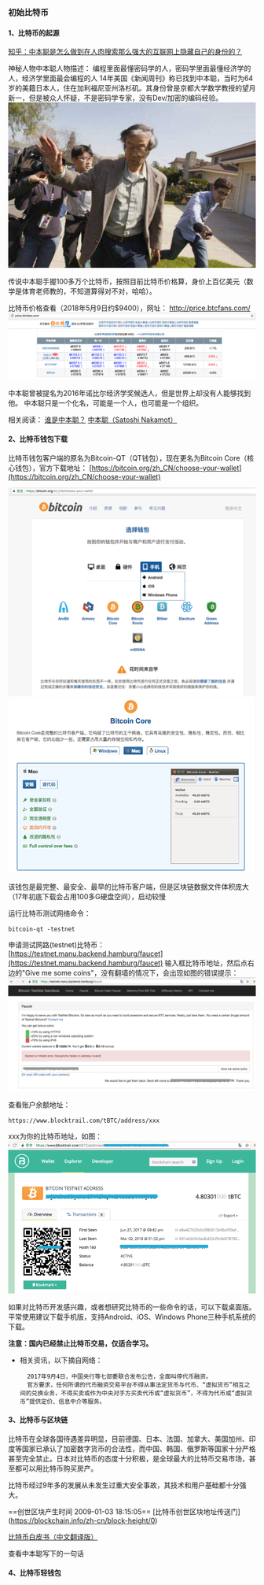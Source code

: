 ### 初始比特币
#### 1、比特币的起源
[知乎：中本聪是怎么做到在人肉搜索那么强大的互联网上隐藏自己的身份的？](https://www.zhihu.com/question/22199390)

神秘人物中本聪人物描述：
编程里面最懂密码学的人，密码学里面最懂经济学的人，经济学里面最会编程的人
14年美国《新闻周刊》称已找到中本聪，当时为64岁的美籍日本人，住在加利福尼亚州洛杉矶。其身份曾是京都大学数学教授的望月新一，但是被众人怀疑，不是密码学专家，没有Dev/加密的编码经验。
![bitcoin7](media/15258541516089/bitcoin7.jpeg)

传说中本聪手握100多万个比特币，按照目前比特币价格算，身价上百亿美元（数学是体育老师教的，不知道算得对不对，哈哈）。

比特币价格查看（2018年5月9日约$9400），网址：
http://price.btcfans.com/
![bitcoin5](media/15258541516089/bitcoin5.png)

中本聪曾被提名为2016年诺比尔经济学奖候选人，但是世界上却没有人能够找到他。
中本聪只是一个化名，可能是一个人，也可能是一个组织。

相关阅读：
[谁是中本聪？](http://www.8btc.com/zhongbencong-shishui)
[中本聪（Satoshi Nakamot）](http://8btc.com/article-25-1.html)

#### 2、比特币钱包下载
比特币钱包客户端的原名为Bitcoin-QT（QT钱包），现在更名为Bitcoin Core（核心钱包），官方下载地址：
[https://bitcoin.org/zh_CN/choose-your-wallet](https://bitcoin.org/zh_CN/choose-your-wallet)

![bitcion1](media/15258541516089/bitcion1.png)
![bitcoin2](media/15258541516089/bitcoin2.png)

该钱包是最完整、最安全、最早的比特币客户端，但是区块链数据文件体积庞大（17年初底下载会占用100多G硬盘空间），启动较慢

运行比特币测试网络命令：

```
bitcoin-qt -testnet
```
申请测试网路(testnet)比特币：
[https://testnet.manu.backend.hamburg/faucet](https://testnet.manu.backend.hamburg/faucet)
输入框比特币地址，然后点右边的"Give me some coins"，没有翻墙的情况下，会出现如图的错误提示：
![bitcoin3](media/15258541516089/bitcoin3.png)

查看账户余额地址：

```
https://www.blocktrail.com/tBTC/address/xxx
```
xxx为你的比特币地址，如图：
![bitcoin4](media/15258541516089/bitcoin4.png)


如果对比特币开发感兴趣，或者想研究比特币的一些命令的话，可以下载桌面版。平常使用建议下载手机版，支持Android、iOS、Windows Phone三种手机系统的下载。

__注意：国内已经禁止比特币交易，仅适合学习。__

* 相关资讯，以下摘自网络：

        2017年9月4日，中国央行等七部委联合发布公告，全面叫停代币融资。
        官方要求，任何所谓的代币融资交易平台不得从事法定货币与代币、“虚拟货币”相互之间的兑换业务，不得买卖或作为中央对手方买卖代币或“虚拟货币”，不得为代币或“虚拟货币”提供定价、信息中介等服务。

#### 3、比特币与区块链
比特币在全球各国待遇差异明显，目前德国、日本、法国、加拿大、美国加州、印度等国家已承认了加密数字货币的合法性，而中国、韩国、俄罗斯等国家十分严格甚至完全禁止。日本对比特币的态度十分积极，是全球最大的比特币交易市场，甚至都可以用比特币购买房产。

比特币经过9年多的发展从未发生过重大安全事故，其技术和用户基础都十分强大。

==创世区块产生时间	 2009-01-03 18:15:05==
[比特币创世区块地址传送门]
(https://blockchain.info/zh-cn/block-height/0)

[比特币白皮书（中文翻译版）](http://www.8btc.com/wiki/bitcoin-a-peer-to-peer-electronic-cash-system)


查看中本聪写下的一句话

#### 4、比特币轻钱包

